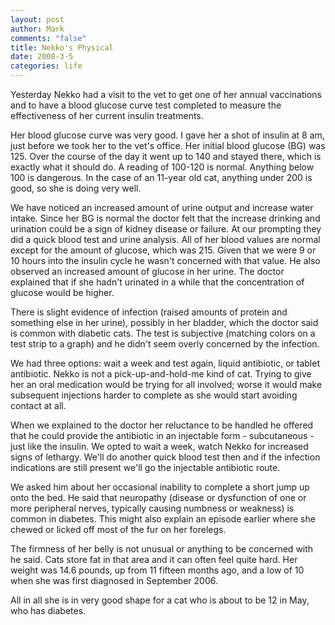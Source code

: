 ```yaml
--- 
layout: post
author: Mark
comments: "false"
title: Nekko's Physical
date: 2008-3-5
categories: life
---
```

Yesterday Nekko had a visit to the vet to get one of her annual vaccinations and to have a blood glucose curve test completed to measure the effectiveness of her current insulin treatments.

Her blood glucose curve was very good.  I gave her a shot of insulin at 8 am, just before we took her to the vet's office.  Her initial blood glucose (BG) was 125.  Over the course of the day it went up to 140 and stayed there, which is exactly what it should do.  A reading of 100-120 is normal.  Anything below 100 is dangerous.  In the case of an 11-year old cat, anything under 200 is good, so she is doing very well.

We have noticed an increased amount of urine output and increase water intake.  Since her BG is normal the doctor felt that the increase drinking and urination could be a sign of kidney disease or failure.  At our prompting they did a quick blood test and urine analysis.  All of her blood values are normal except for the amount of glucose, which was 215.  Given that we were 9 or 10 hours into the insulin cycle he wasn't concerned with that value.  He also observed an increased amount of glucose in her urine.  The doctor explained that if she hadn't urinated in a while that the concentration of glucose would be higher.

There is slight evidence of infection (raised amounts of protein and something else in her urine), possibly in her bladder, which the doctor said is common with diabetic cats.  The test is subjective (matching colors on a test strip to a graph) and he didn't seem overly concerned by the infection.

We had three options:  wait a week and test again, liquid antibiotic, or tablet antibiotic.  Nekko is not a pick-up-and-hold-me kind of cat.  Trying to give her an oral medication would be trying for all involved; worse it would make subsequent injections harder to complete as she would start avoiding contact at all.

When we explained to the doctor her reluctance to be handled he offered that he could provide the antibiotic in an injectable form - subcutaneous - just like the insulin.  We opted to wait a week, watch Nekko for increased signs of lethargy.  We'll do another quick blood test then and if the infection indications are still present we'll go the injectable antibiotic route.

We asked him about her occasional inability to complete a short jump up onto the bed.  He said that neuropathy (disease or dysfunction of one or more peripheral nerves, typically causing numbness or weakness) is common in diabetes.  This might also explain an episode earlier where she chewed or licked off most of the fur on her forelegs.

The firmness of her belly is not unusual or anything to be concerned with he said.  Cats store fat in that area and it can often feel quite hard.  Her weight was 14.6 pounds, up from 11 fifteen months ago, and a low of 10 when she was first diagnosed in September 2006.

All in all she is in very good shape for a cat who is about to be 12 in May, who has diabetes.
